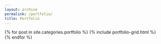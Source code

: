 ```yaml
---
layout: archive
permalink: /portfolio/
title: Portfolio
---
```


{% for post in site.categories.portfolio %}
  {% include portfolio-grid.html %}
{% endfor %}